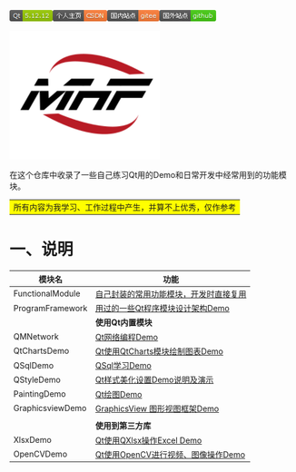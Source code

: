 <img src="README.assets/Qt-5.12.12-green.png">[![个人主页-CSDN-orange](README.assets/%E4%B8%AA%E4%BA%BA%E4%B8%BB%E9%A1%B5-CSDN-orange.png)](https://blog.csdn.net/qq_43627907?type=blog)[![国内站点-gitee-orange](README.assets/%E5%9B%BD%E5%86%85%E7%AB%99%E7%82%B9-gitee-orange.png)](https://gitee.com/mahuifa/QMDemo)[![国外站点-github-brightgreen](README.assets/%E5%9B%BD%E5%A4%96%E7%AB%99%E7%82%B9-github-brightgreen.png)](https://github.com/mahuifa/QMDemo)

![image-20220827211417219](README.assets/image-20220827211417219.png)

在这个仓库中收录了一些自己练习Qt用的Demo和日常开发中经常用到的功能模块。

<table><tr><td bgcolor=#FFFF00>所有内容为我学习、工作过程中产生，并算不上优秀，仅作参考</td></tr></table>

# 一、说明

| 模块名           | 功能                                                         |
| ---------------- | ------------------------------------------------------------ |
| FunctionalModule | [自己封装的常用功能模块，开发时直接复用](./FunctionalModule/FunctionalModule.md) |
| ProgramFramework | [用过的一些Qt程序模块设计架构Demo](./ProgramFramework/ProgramFramework.md) |
|                  | **使用Qt内置模块**                                           |
| QMNetwork        | [Qt网络编程Demo](./QMNetwork/QMNetwork.md)                   |
| QtChartsDemo     | [Qt使用QtCharts模块绘制图表Demo](./QtChartsDemo/QtCharts.md) |
| QSqlDemo         | [QSql学习Demo](./QSqlDemo/QSql.md)                           |
| QStyleDemo       | [Qt样式美化设置Demo说明及演示](./QStyleDemo/QStyleDemo.md)   |
| PaintingDemo     | [Qt绘图Demo](./PaintingDemo/PaintingDemo.md)                 |
| GraphicsviewDemo | [GraphicsView 图形视图框架Demo](./GraphicsviewDemo/GraphicsviewDemo.md) |
|                  |                                                              |
|                  | **使用到第三方库**                                           |
| XlsxDemo         | [Qt使用QXlsx操作Excel Demo](./XlsxDemo/XlsxDemo.md)          |
| OpenCVDemo       | [Qt使用OpenCV进行视频、图像操作Demo](./OpenCVDemo/OpenCVDemo.md) |

